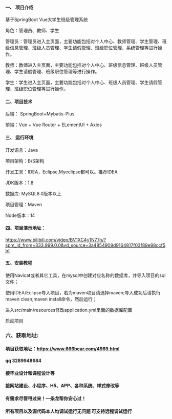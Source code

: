 

#### 一、 项目介绍
基于SpringBoot Vue大学生班级管理系统

角色：管理员、教师、学生

管理员：管理员进入主页面，主要功能包括对个人中心、教师管理、学生管理、班级信息管理、班级人员管理、学生请假管理、班级职位管理、系统管理等进行操作。

教师：教师进入主页面，主要功能包括对个人中心、班级信息管理、班级人员管理、学生请假管理、班级职位管理等进行操作。

学生：学生进入主页面，主要功能包括对个人中心、班级人员管理、学生请假管理、班级职位管理等进行操作。
#### 二、项目技术
后端： SpringBoot+Mybatis-Plus

前端：Vue + Vue Router + ELementUI + Axios

#### 三、 运行环境
开发语言：Java

项目架构：B/S架构

开发工具：IDEA，Eclipse,Myeclipse都可以。推荐IDEA

JDK版本：1.8

数据库: MySQL8.0版本以上

项目管理：Maven

Node版本：14

#### 四、项目演示地址：

https://www.bilibili.com/video/BV1XC4y1N77n/?spm_id_from=333.999.0.0&vd_source=3a4854909d9164817f03f89e98ccf5bf

#### 五、安装教程
使用Navicat或者其它工具，在mysql中创建对应名称的数据库，并导入项目的sql文件；

使用IDEA/Eclipse导入项目，若为maven项目请选择maven;导入成功后请执行maven clean;maven install命令，然后运行；

进入src/main/resources修改application.yml里面的数据库配置

启动项目


### 六、获取地址:
#### 项目获取地址：https://www.666bear.com/4969.html
#### qq 3289948684
#### 接毕业设计和课程设计等
#### 接网站建设、小程序、H5、APP、各种系统、样式修改等
#### 有需求尽管甩过来！一条龙帮你安心过！
#### 所有项目以及源代码本人均调试运行无问题 可支持远程调试运行




